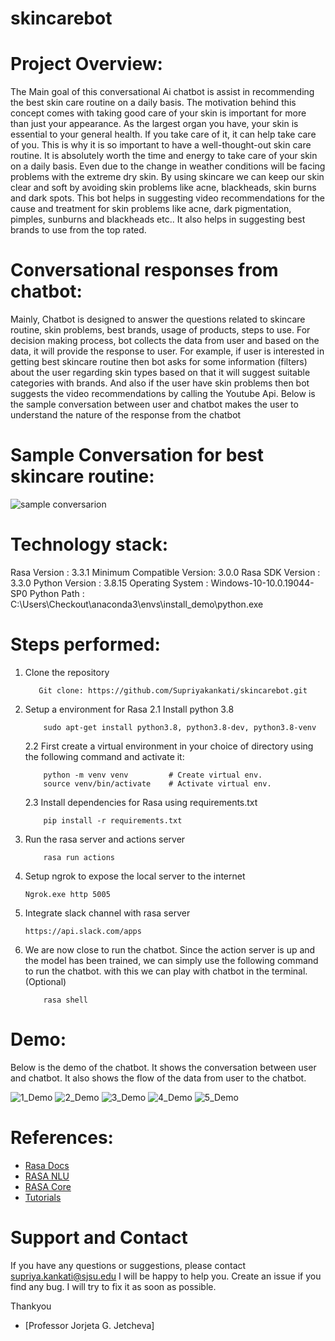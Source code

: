 # skincarebot

# Project Overview:
The Main goal of this conversational Ai chatbot is assist in recommending the best skin care routine on a daily basis. The motivation behind this concept comes with taking good care of your skin is important for more than just your appearance. As the largest organ you have, your skin is essential to your general health. If you take care of it, it can help take care of you. This is why it is so important to have a well-thought-out skin care routine. It is absolutely worth the time and energy to take care of your skin on a daily basis. Even due to the change in weather conditions will be facing problems with the extreme dry skin. By using skincare we can keep our skin clear and soft by avoiding skin problems like acne, blackheads, skin burns and dark spots. This bot helps in suggesting video recommendations for the cause and treatment for skin problems like acne, dark pigmentation, pimples, sunburns and blackheads etc.. It also helps in suggesting best brands to use from the top rated.

# Conversational responses from chatbot:

Mainly, Chatbot is designed to answer the questions related to skincare routine, skin problems, best brands, usage of products, steps to use. For decision making process, bot collects the data from user and based on the data, it will provide the response to user. For example, if user is interested in getting best skincare routine then bot asks for some information (filters) about the user regarding skin types based on that it will suggest suitable categories with brands. And also if the user have skin problems then  bot suggests the video recommendations by calling the Youtube Api.
Below is the sample conversation between user and chatbot makes the user to understand the nature of the response from the chatbot
 
# Sample Conversation for best skincare routine:
 
 ![sample conversarion](https://user-images.githubusercontent.com/120232768/206873834-ab210e9a-c74c-4366-895b-ca86ff820133.png)


# Technology stack:
Rasa Version    :         3.3.1
Minimum Compatible Version: 3.0.0
Rasa SDK Version :         3.3.0
Python Version   :         3.8.15
Operating System  :         Windows-10-10.0.19044-SP0
Python Path      :         C:\Users\Checkout\anaconda3\envs\install_demo\python.exe


# Steps performed:

1. Clone the repository
    ```
       Git clone: https://github.com/Supriyakankati/skincarebot.git 
    ```
2. Setup a environment for Rasa
    2.1 Install python 3.8
    ```
        sudo apt-get install python3.8, python3.8-dev, python3.8-venv
    ```
    2.2 First create a virtual environment in your choice of directory using the following command and activate it: 
    ```
        python -m venv venv         # Create virtual env.
        source venv/bin/activate    # Activate virtual env.
    ```
    2.3 Install dependencies for Rasa using requirements.txt
    ```
        pip install -r requirements.txt
    ```
3. Run the rasa server and actions server
    ```
        rasa run actions
    ```
4. Setup ngrok to expose the local server to the internet
    ```
    Ngrok.exe http 5005
    ```
5. Integrate slack channel with rasa server
    ```
    https://api.slack.com/apps
    ```
6. We are now close to run the chatbot. Since the action server is up and the model has been trained, we can simply use the following command to run the chatbot. with this we can play with chatbot in the terminal.(Optional)
    ```
        rasa shell        
    ```

# Demo:
Below is the demo of the chatbot. It shows the conversation between user and chatbot. It also shows the flow of the data from user to the chatbot.

![1_Demo](https://user-images.githubusercontent.com/120232768/206873944-711bac89-e987-4367-867b-508a7ca1993e.png)
![2_Demo](https://user-images.githubusercontent.com/120232768/206873945-6a01264f-bd02-467d-be83-fc68311dbd9d.png)
![3_Demo](https://user-images.githubusercontent.com/120232768/206873947-d39f03eb-5865-42bd-9a23-325f6f8bd77d.png)
![4_Demo](https://user-images.githubusercontent.com/120232768/206873948-836ac691-d695-4e03-be3a-a9a417a27d42.png)
![5_Demo](https://user-images.githubusercontent.com/120232768/206873949-3757a6d9-f510-4997-affa-93be07a07e0a.png)


# References:
* [Rasa Docs](https://rasa.com/)
* [RASA NLU](https://rasa.com/docs/rasa/nlu/components/)
* [RASA Core](https://rasa.com/docs/rasa/core/policies/)
* [Tutorials](https://www.youtube.com/c/RasaHQ)


# Support and Contact
If you have any questions or suggestions, please contact  supriya.kankati@sjsu.edu 
I will be happy to help you. Create an issue if you find any bug. I will try to fix it as soon as possible. 



Thankyou
* [Professor Jorjeta G. Jetcheva]





